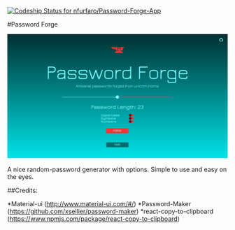 [ ![Codeship Status for nfurfaro/Password-Forge-App](https://app.codeship.com/projects/fe417780-b807-0134-bb9c-3617a86d3e20/status?branch=master)](https://app.codeship.com/projects/194609)

#Password Forge

![Screenshot](/Screenshot.png?raw=true "Screenshot")

A nice random-password generator with options. Simple to use and easy on the eyes.

##Credits:

*Material-ui (http://www.material-ui.com/#/)
*Password-Maker (https://github.com/xsellier/password-maker) *react-copy-to-clipboard  (https://www.npmjs.com/package/react-copy-to-clipboard)





